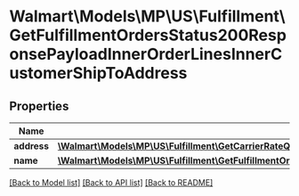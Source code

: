 # Walmart\Models\MP\US\Fulfillment\GetFulfillmentOrdersStatus200ResponsePayloadInnerOrderLinesInnerCustomerShipToAddress

## Properties

Name | Type | Description | Notes
------------ | ------------- | ------------- | -------------
**address** | [**\Walmart\Models\MP\US\Fulfillment\GetCarrierRateQuote200ResponseOriginLocationAddress**](GetCarrierRateQuote200ResponseOriginLocationAddress.md) |  | [optional]
**name** | [**\Walmart\Models\MP\US\Fulfillment\GetFulfillmentOrdersStatus200ResponsePayloadInnerBuyerInfoPrimaryContactName**](GetFulfillmentOrdersStatus200ResponsePayloadInnerBuyerInfoPrimaryContactName.md) |  | [optional]


[[Back to Model list]](./) [[Back to API list]](../../../../../README.md#supported-apis) [[Back to README]](../../../../../README.md)
